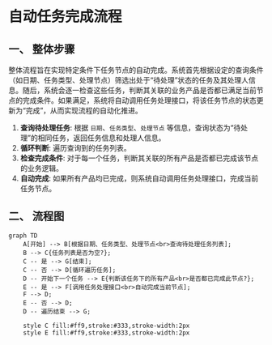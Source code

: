 # 自动任务完成流程

## 一、 整体步骤

整体流程旨在实现特定条件下任务节点的自动完成。系统首先根据设定的查询条件（如日期、任务类型、处理节点）筛选出处于“待处理”状态的任务及其处理人信息。随后，系统会逐一检查这些任务，判断其关联的业务产品是否都已满足当前节点的完成条件。如果满足，系统将自动调用任务处理接口，将该任务节点的状态更新为“完成”，从而实现流程的自动化推进。

1.  **查询待处理任务**: 根据 `日期`、`任务类型`、`处理节点` 等信息，查询状态为“待处理”的相同任务，返回任务信息和处理人信息。
2.  **循环判断**: 遍历查询到的任务列表。
3.  **检查完成条件**: 对于每一个任务，判断其关联的所有产品是否都已完成该节点的业务逻辑。
4.  **自动完成**: 如果所有产品均已完成，则系统自动调用任务处理接口，完成当前任务节点。

## 二、 流程图

```mermaid
graph TD
    A[开始] --> B[根据日期、任务类型、处理节点<br>查询待处理任务列表];
    B --> C{任务列表是否为空?};
    C -- 是 --> G[结束];
    C -- 否 --> D[循环遍历任务];
    D -- 开始下一个任务 --> E{判断该任务下的所有产品<br>是否都已完成此节点?};
    E -- 是 --> F[调用任务处理接口<br>自动完成当前节点];
    F --> D;
    E -- 否 --> D;
    D -- 遍历结束 --> G;

    style C fill:#ff9,stroke:#333,stroke-width:2px
    style E fill:#ff9,stroke:#333,stroke-width:2px
```
